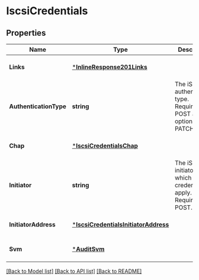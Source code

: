 # IscsiCredentials

## Properties
Name | Type | Description | Notes
------------ | ------------- | ------------- | -------------
**Links** | [***InlineResponse201Links**](inline_response_201__links.md) |  | [optional] [default to null]
**AuthenticationType** | **string** | The iSCSI authentication type. Required in POST and optional in PATCH. | [optional] [default to null]
**Chap** | [***IscsiCredentialsChap**](iscsi_credentials_chap.md) |  | [optional] [default to null]
**Initiator** | **string** | The iSCSI initiator to which the credentials apply. Required in POST.  | [optional] [default to null]
**InitiatorAddress** | [***IscsiCredentialsInitiatorAddress**](iscsi_credentials_initiator_address.md) |  | [optional] [default to null]
**Svm** | [***AuditSvm**](audit_svm.md) |  | [optional] [default to null]

[[Back to Model list]](../README.md#documentation-for-models) [[Back to API list]](../README.md#documentation-for-api-endpoints) [[Back to README]](../README.md)


